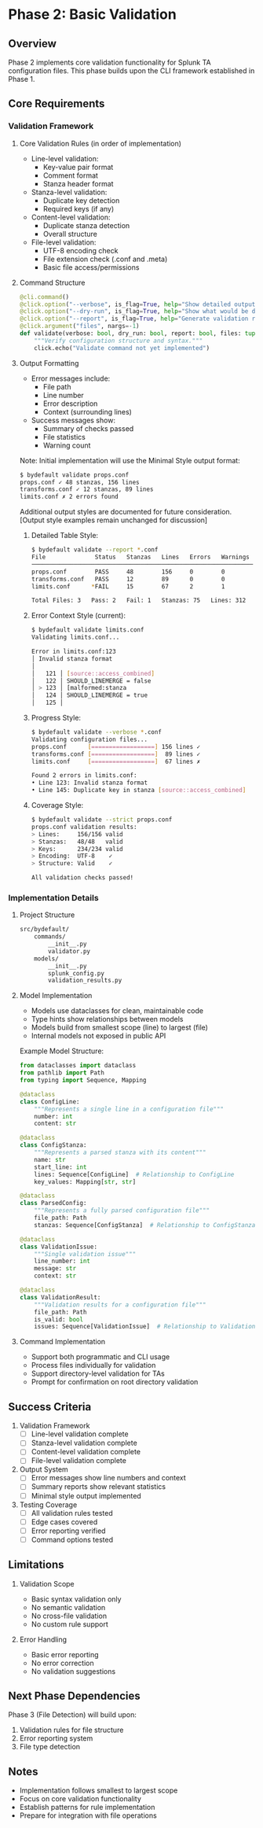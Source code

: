 # Phase 2: Basic Validation

## Overview

Phase 2 implements core validation functionality for Splunk TA configuration files. This phase builds upon the CLI framework established in Phase 1.

## Core Requirements

### Validation Framework

1. Core Validation Rules (in order of implementation)
   - Line-level validation:
     - Key-value pair format
     - Comment format
     - Stanza header format
   - Stanza-level validation:
     - Duplicate key detection
     - Required keys (if any)
   - Content-level validation:
     - Duplicate stanza detection
     - Overall structure
   - File-level validation:
     - UTF-8 encoding check
     - File extension check (.conf and .meta)
     - Basic file access/permissions

2. Command Structure

   ```python
   @cli.command()
   @click.option("--verbose", is_flag=True, help="Show detailed output")
   @click.option("--dry-run", is_flag=True, help="Show what would be done without making changes")
   @click.option("--report", is_flag=True, help="Generate validation report")
   @click.argument("files", nargs=-1)
   def validate(verbose: bool, dry_run: bool, report: bool, files: tuple[str, ...]) -> None:
       """Verify configuration structure and syntax."""
       click.echo("Validate command not yet implemented")
   ```

3. Output Formatting
   - Error messages include:
     - File path
     - Line number
     - Error description
     - Context (surrounding lines)
   - Success messages show:
     - Summary of checks passed
     - File statistics
     - Warning count

   Note: Initial implementation will use the Minimal Style output format:

   ```bash
   $ bydefault validate props.conf
   props.conf ✓ 48 stanzas, 156 lines
   transforms.conf ✓ 12 stanzas, 89 lines
   limits.conf ✗ 2 errors found
   ```

   Additional output styles are documented for future consideration.
   [Output style examples remain unchanged for discussion]

   1. Detailed Table Style:

      ```bash
      $ bydefault validate --report *.conf
      File              Status   Stanzas   Lines   Errors   Warnings
      ───────────────────────────────────────────────────────────────
      props.conf        PASS     48        156     0        0
      transforms.conf   PASS     12        89      0        0
      limits.conf      *FAIL     15        67      2        1
      
      Total Files: 3   Pass: 2   Fail: 1   Stanzas: 75   Lines: 312
      ```

   2. Error Context Style (current):

      ```bash
      $ bydefault validate limits.conf
      Validating limits.conf...

      Error in limits.conf:123
      │ Invalid stanza format
      │ 
      │   121 │ [source::access_combined]
      │   122 │ SHOULD_LINEMERGE = false
      │ > 123 │ [malformed:stanza
      │   124 │ SHOULD_LINEMERGE = true
      │   125 │ 
      ```

   3. Progress Style:

      ```bash
      $ bydefault validate --verbose *.conf
      Validating configuration files...
      props.conf      [==================] 156 lines ✓
      transforms.conf [==================]  89 lines ✓
      limits.conf     [==================]  67 lines ✗

      Found 2 errors in limits.conf:
      • Line 123: Invalid stanza format
      • Line 145: Duplicate key in stanza [source::access_combined]
      ```

   4. Coverage Style:

      ```bash
      $ bydefault validate --strict props.conf
      props.conf validation results:
      > Lines:     156/156 valid
      > Stanzas:   48/48   valid
      > Keys:      234/234 valid
      > Encoding:  UTF-8    ✓
      > Structure: Valid    ✓
      
      All validation checks passed!
      ```

### Implementation Details

1. Project Structure

   ```bash
   src/bydefault/
       commands/
           __init__.py
           validator.py
       models/
           __init__.py
           splunk_config.py
           validation_results.py
   ```

2. Model Implementation
   - Models use dataclasses for clean, maintainable code
   - Type hints show relationships between models
   - Models build from smallest scope (line) to largest (file)
   - Internal models not exposed in public API

   Example Model Structure:

   ```python
   from dataclasses import dataclass
   from pathlib import Path
   from typing import Sequence, Mapping

   @dataclass
   class ConfigLine:
       """Represents a single line in a configuration file"""
       number: int
       content: str

   @dataclass
   class ConfigStanza:
       """Represents a parsed stanza with its content"""
       name: str
       start_line: int
       lines: Sequence[ConfigLine]  # Relationship to ConfigLine
       key_values: Mapping[str, str]

   @dataclass
   class ParsedConfig:
       """Represents a fully parsed configuration file"""
       file_path: Path
       stanzas: Sequence[ConfigStanza]  # Relationship to ConfigStanza

   @dataclass
   class ValidationIssue:
       """Single validation issue"""
       line_number: int
       message: str
       context: str

   @dataclass
   class ValidationResult:
       """Validation results for a configuration file"""
       file_path: Path
       is_valid: bool
       issues: Sequence[ValidationIssue]  # Relationship to ValidationIssue
   ```

3. Command Implementation
   - Support both programmatic and CLI usage
   - Process files individually for validation
   - Support directory-level validation for TAs
   - Prompt for confirmation on root directory validation

## Success Criteria

1. Validation Framework
   - [ ] Line-level validation complete
   - [ ] Stanza-level validation complete
   - [ ] Content-level validation complete
   - [ ] File-level validation complete

2. Output System
   - [ ] Error messages show line numbers and context
   - [ ] Summary reports show relevant statistics
   - [ ] Minimal style output implemented

3. Testing Coverage
   - [ ] All validation rules tested
   - [ ] Edge cases covered
   - [ ] Error reporting verified
   - [ ] Command options tested

## Limitations

1. Validation Scope
   - Basic syntax validation only
   - No semantic validation
   - No cross-file validation
   - No custom rule support

2. Error Handling
   - Basic error reporting
   - No error correction
   - No validation suggestions

## Next Phase Dependencies

Phase 3 (File Detection) will build upon:

1. Validation rules for file structure
2. Error reporting system
3. File type detection

## Notes

- Implementation follows smallest to largest scope
- Focus on core validation functionality
- Establish patterns for rule implementation
- Prepare for integration with file operations
